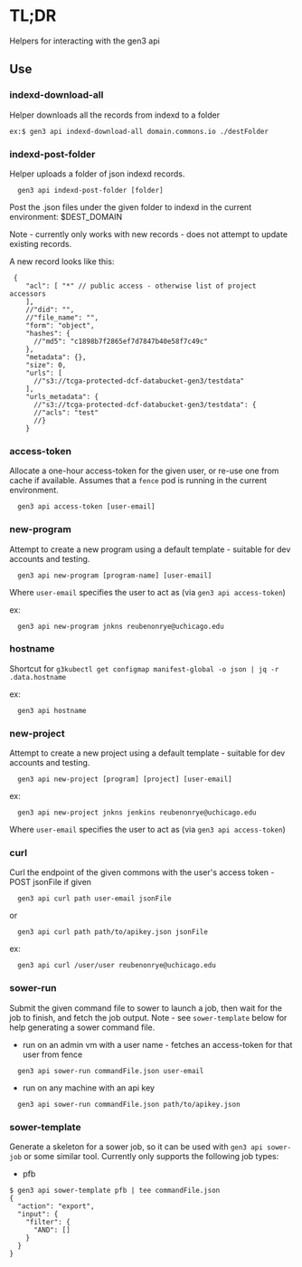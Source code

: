 # TL;DR

Helpers for interacting with the gen3 api

## Use

### indexd-download-all

Helper downloads all the records from indexd to a folder

```
ex:$ gen3 api indexd-download-all domain.commons.io ./destFolder
```

### indexd-post-folder

Helper uploads a folder of json indexd records.

```
  gen3 api indexd-post-folder [folder]
```

Post the .json files under the given folder to indexd
in the current environment: $DEST_DOMAIN

Note - currently only works with new records - does not
attempt to update existing records.

A new record looks like this:

```
 {
    "acl": [ "*" // public access - otherwise list of project accessors
    ],
    //"did": "",
    //"file_name": "",
    "form": "object",
    "hashes": {
      //"md5": "c1898b7f2865ef7d7847b40e58f7c49c"
    },
    "metadata": {},
    "size": 0,
    "urls": [
      //"s3://tcga-protected-dcf-databucket-gen3/testdata"
    ],
    "urls_metadata": {
      //"s3://tcga-protected-dcf-databucket-gen3/testdata": {
      //"acls": "test"
      //}
    }
```

### access-token

Allocate a one-hour access-token for the given user, or re-use one from cache if available.
Assumes that a `fence` pod is running in the current environment.

```
  gen3 api access-token [user-email]
```

### new-program

Attempt to create a new program using a default template -
suitable for dev accounts and testing.

```
  gen3 api new-program [program-name] [user-email]
```

Where `user-email` specifies the user to act as (via `gen3 api access-token`)

ex:
```
  gen3 api new-program jnkns reubenonrye@uchicago.edu
```

### hostname

Shortcut for `g3kubectl get configmap manifest-global -o json | jq -r .data.hostname`

ex:
```
  gen3 api hostname
```

### new-project

Attempt to create a new project using a default template -
suitable for dev accounts and testing.

```
  gen3 api new-project [program] [project] [user-email]
```

ex:
```
  gen3 api new-project jnkns jenkins reubenonrye@uchicago.edu
```

Where `user-email` specifies the user to act as (via `gen3 api access-token`)

### curl

Curl the endpoint of the given commons with the user's access token - POST jsonFile if given

```
  gen3 api curl path user-email jsonFile
```
or
```
  gen3 api curl path path/to/apikey.json jsonFile
```

ex:
```
  gen3 api curl /user/user reubenonrye@uchicago.edu
```

### sower-run

Submit the given command file to sower to launch a job,
then wait for the job to finish, and fetch the job output.
Note - see `sower-template` below for help generating a
sower command file.

* run on an admin vm with a user name - fetches an access-token for that user from fence
```  
  gen3 api sower-run commandFile.json user-email
```

* run on any machine with an api key
```
  gen3 api sower-run commandFile.json path/to/apikey.json
```

### sower-template

Generate a skeleton for a sower job, so it can be used with `gen3 api sower-job` or some similar tool.  Currently only supports the following job types:

* pfb
```
$ gen3 api sower-template pfb | tee commandFile.json
{
  "action": "export",
  "input": {
    "filter": {
      "AND": []
    }
  }
}
```
